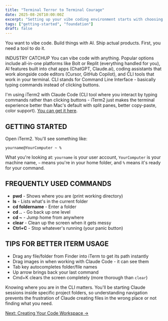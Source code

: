 ```yaml
---
title: "Terminal Terror to Terminal Courage"
date: 2025-08-26T10:00:00Z
excerpt: "Setting up your vibe coding environment starts with choosing your tool to talk to AI."
tags: ["getting-started", "foundation"]
draft: false
---
```


You want to vibe code. Build things with AI. Ship actual products. First, you need a tool to do it.

<span class="context-label">INDUSTRY CATCHUP</span> <span class="context-text">You can vibe code with anything. Popular options include all-in-one platforms like Bolt or Replit (everything handled for you), AI features built into chat apps (ChatGPT, Claude.ai), coding assistants that work alongside code editors (Cursor, GitHub Copilot), and CLI tools that work in your terminal. CLI stands for Command Line Interface - basically typing commands instead of clicking buttons.</span>

I'm using iTerm2 with Claude Code (CLI tool where you interact by typing commands rather than clicking buttons - iTerm2 just makes the terminal experience better than Mac's default with split panes, better copy-paste, color support). [You can get it here](https://iterm2.com).

## GETTING STARTED

Open iTerm2. You'll see something like:
```
yourname@YourComputer ~ %
```

What you're looking at: `yourname` is your user account, `YourComputer` is your machine name, `~` means you're in your home folder, and `%` means it's ready for your command.

## FREQUENTLY USED COMMANDS

- **pwd** - Shows where you are (print working directory)
- **ls** - Lists what's in the current folder
- **cd foldername** - Enter a folder
- **cd ..** - Go back up one level
- **cd ~** - Jump home from anywhere
- **clear** - Clean up the screen when it gets messy
- **Ctrl+C** - Stop whatever's running (your panic button)

## TIPS FOR BETTER ITERM USAGE

- Drag any file/folder from Finder into iTerm to get its path instantly
- Drag images in when working with Claude Code - it can see them
- Tab key autocompletes folder/file names
- Up arrow brings back your last command
- Cmd+K clears the screen completely (more thorough than `clear`)

Knowing where you are in the CLI matters. You'll be starting Claude sessions inside specific project folders, so understanding navigation prevents the frustration of Claude creating files in the wrong place or not finding what you need.

[Next: Creating Your Code Workspace →](/posts/creating-code-workspace)